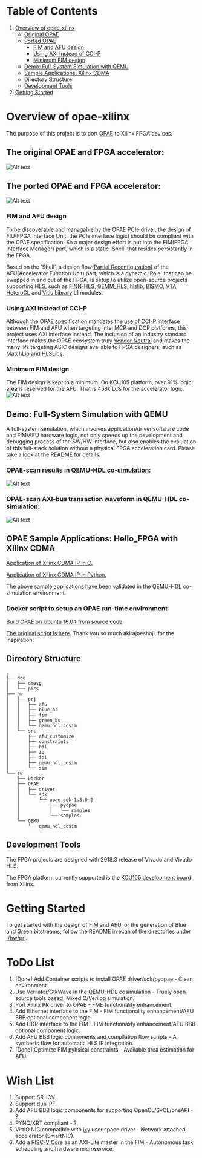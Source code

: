 <span style="display: inline-block;">

# Table of Contents
1. [Overview of opae-xilinx](#overviewopaex)
    - [Original OPAE](#overviewopaeorig)
    - [Ported OPAE](#overviewopaeport)
        - [FIM and AFU design](#overviewopaeportfimandafu)
        - [Using AXI instead of CCI-P](#overviewopaeportaxivsccip)
        - [Minimum FIM design](#overviewopaeportminfim)
    - [Demo: Full-System Simulation with QEMU](#overviewqemusim)
    - [Sample Applications: Xilinx CDMA](#samplexilinxcdma)
    - [Directory Structure](#overviewdirstr)
    - [Development Tools](#overviewdevtools)
2. [Getting Started](#gettingstarted)

<a name="overviewopaex"></a>
# Overview of opae-xilinx
The purpose of this project is to port [OPAE](https://01.org/opae) to Xilinx FPGA devices. 

<a name="overviewopaeorig"></a>
## The original OPAE and FPGA accelerator:
![Alt text](./doc/pics/OPAE_1.jpg)

<a name="overviewopaeport"></a>
## The ported OPAE and FPGA accelerator:
![Alt text](./doc/pics/OPAE_3.jpg)

<a name="overviewopaeportfimandafu"></a>
### FIM and AFU design
To be discoverable and managable by the OPAE PCIe driver, the design of FIU(FPGA Interface Unit, the PCIe interface logic) should be compliant with the OPAE specification. So a major design effort is put into the FIM(FPGA Interface Manager) part, which is a static 'Shell' that resides persistantly in the FPGA. 

Based on the 'Shell', a design flow([Partial Reconfiguration](https://www.xilinx.com/support/documentation-navigation/design-hubs/dh0017-vivado-partial-reconfiguration-hub.html)) of the AFU(Accelerator Function Unit) part, which is a dynamic 'Role' that can be swapped in and out of the FPGA, is setup to utilize open-source projects supporting HLS, such as [FINN-HLS](https://github.com/xilinx/finn-hlslib), [GEMM_HLS](https://github.com/spcl/gemm_hls), [hlslib](https://github.com/definelicht/hlslib), [BISMO](https://github.com/EECS-NTNU/bismo), [VTA](https://github.com/apache/incubator-tvm/tree/master/vta), [HeteroCL](https://github.com/cornell-zhang/heterocl) and [Vitis Library](https://github.com/Xilinx/Vitis_Libraries) L1 modules.

<a name="overviewopaeportaxivsccip"></a>
### Using AXI instead of CCI-P
Although the OPAE specification mandates the use of [CCI-P](https://01.org/sites/default/files/downloads/opae/cci-p-mpf-overview.pdf) interface between FIM and AFU when targeting Intel MCP and DCP platforms, this project uses AXI interface instead. The inclusion of an industry standard interface makes the OPAE ecosystem truly [Vendor Neutral](https://github.com/RSPwFPGAs/opae-xilinx/wiki/The-evolution-to-Vendor-Neutral-OPAE) and makes the many IPs targeting ASIC designs available to FPGA designers, such as [MatchLib](https://github.com/NVlabs/matchlib) and [HLSLibs](https://github.com/hlslibs).

<a name="overviewopaeportminfim"></a>
### Minimum FIM design
The FIM design is kept to a minimum. On KCU105 platform, over 91% logic area is reserved for the AFU. That is 458k LCs for the accelerator logic.
![Alt text](./doc/pics/kcu105_fim_pblock_utilization.png)

<a name="overviewqemusim"></a>
## Demo: Full-System Simulation with QEMU
A full-system simulation, which involves application/driver software code and FIM/AFU hardware logic, not only speeds up the development and debugging process of the SW/HW interface, but also enables the evaluation of this full-stack solution without a physical FPGA acceleration card. Please take a look at the [README](./sw/QEMU/qemu_hdl_cosim/) for details.

### OPAE-scan results in QEMU-HDL co-simulation:
![Alt text](./doc/pics/opae_scan_cmd_list.png)

### OPAE-scan AXI-bus transaction waveform in QEMU-HDL co-simulation:
![Alt text](./doc/pics/opae_scan_sim_wave.png)

<a name="samplexilinxcdma"></a>
## OPAE Sample Applications: Hello_FPGA with Xilinx CDMA
[Application of Xilinx CDMA IP in C.](./sw/OPAE/sdk/opae-sdk-1.3.0-2/samples)

[Application of Xilinx CDMA IP in Python.](./sw/OPAE/sdk/opae-sdk-1.3.0-2/pyopae/samples)

The above sample applications have been validated in the QEMU-HDL co-simulation environment.

### Docker script to setup an OPAE run-time environment
[Build OPAE on Ubuntu 16.04 from source code](./sw/Docker).

[The original script is here](https://github.com/akirajoeshoji/docker-intel-pac-rte). Thank you so much akirajoeshoji, for the inspiration!

<a name="overviewdirstr"></a>
## Directory Structure
```
.
├── doc
│   ├── dmesg
│   └── pics
├── hw
│   ├── prj
│   │   ├── afu
│   │   ├── blue_bs
│   │   ├── fim
│   │   ├── green_bs
│   │   └── qemu_hdl_cosim
│   └── src
│       ├── afu_customize
│       ├── constraints
│       ├── hdl
│       ├── ip
│       ├── ipi
│       ├── qemu_hdl_cosim
│       └── sim
└── sw
    ├── Docker
    ├── OPAE
    │   ├── driver
    │   └── sdk
    │       └── opae-sdk-1.3.0-2
    │           ├── pyopae
    │           │   └── samples
    │           └── samples
    └── QEMU
        └── qemu_hdl_cosim
```

<a name="overviewdevtools"></a>
## Development Tools
The FPGA projects are designed with 2018.3 release of Vivado and Vivado HLS.

The FPGA platform currently supported is the [KCU105 development board](https://www.xilinx.com/products/boards-and-kits/kcu105.html) from Xilinx.

<a name="gettingstarted"></a>
# Getting Started
To get started with the design of FIM and AFU, or the generation of Blue and Green bitstreams, follow the README in ecah of the directories under [./hw/prj](./hw/prj/).

# ToDo List
01. [Done] Add Container scripts to install OPAE driver/sdk/pyopae - Clean environment.
02. Use Verilator/GtkWave in the QEMU-HDL cosimulation - Truely open source tools based; Mixed C/Verilog simulation.
03. Port Xilinx PR driver to OPAE - FME functionality enhancement.
04. Add Ethernet interface to the FIM - FIM functionality enhancement/AFU BBB optional component logic.
05. Add DDR interface to the FIM - FIM functionality enhancement/AFU BBB optional component logic.
06. Add AFU BBB logic components and compilation flow scripts - A synthesis flow for automatic HLS IP integration.
07. [Done] Optimize FIM pyhsical constraints - Available area estimation for AFU.

# Wish List
01. Support SR-IOV.
02. Support dual PF.
03. Add AFU BBB logic components for supporting OpenCL/SyCL/oneAPI - ?.
04. PYNQ/XRT compliant - ?.
05. VirtIO NIC compatible with [ixy](https://github.com/emmericp/ixy) user space driver - Network attached accelerator (SmartNIC).
06. Add a [RISC-V Core](https://github.com/SpinalHDL/VexRiscv) as an AXI-Lite master in the FIM - Autonomous task scheduling and hardware microservice.

